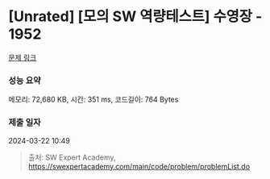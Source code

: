 # [Unrated] [모의 SW 역량테스트] 수영장 - 1952 

[문제 링크](https://swexpertacademy.com/main/code/problem/problemDetail.do?contestProbId=AV5PpFQaAQMDFAUq) 

### 성능 요약

메모리: 72,680 KB, 시간: 351 ms, 코드길이: 764 Bytes

### 제출 일자

2024-03-22 10:49



> 출처: SW Expert Academy, https://swexpertacademy.com/main/code/problem/problemList.do